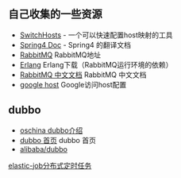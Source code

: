 ## 自己收集的一些资源
* [SwitchHosts](https://github.com/oldj/SwitchHosts) - 一个可以快速配置host映射的工具
* [Spring4 Doc](https://github.com/b2gats/stone-docs/) - Spring4 的翻译文档
* [RabbitMQ](http://www.rabbitmq.com/getstarted.html) RabbitMQ地址
* [Erlang](http://www.erlang.org/downloads) Erlang下载（RabbitMQ运行环境的依赖）
* [RabbitMQ 中文文档](http://rabbitmq.mr-ping.com/installation/Installing_on_Debian_Ubuntu.html) RabbitMQ 中文文档
* [google host](https://github.com/racaljk/hosts/blob/master/hosts) Google访问host配置

## dubbo
* [oschina dubbo介绍](http://www.oschina.net/p/dubbo)
* [dubbo 首页](http://dubbo.io/Home-zh.htm) dubbo 首页
* [alibaba/dubbo](https://github.com/alibaba/dubbo/releases)

[elastic-job分布式定时任务](https://github.com/dangdangdotcom/elastic-job)
